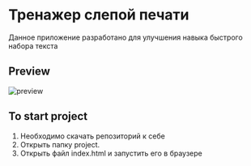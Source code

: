 # Тренажер слепой печати

Данное приложение разработано для улучшения навыка быстрого набора текста

## Preview
![preview](https://user-images.githubusercontent.com/101498305/183681421-a268ad75-a561-45ba-b66c-d9abcacd645b.gif)



## To start project
1. Необходимо скачать репозиторий к себе
2. Открыть папку project.
3. Открыть файл index.html и запустить его в браузере
